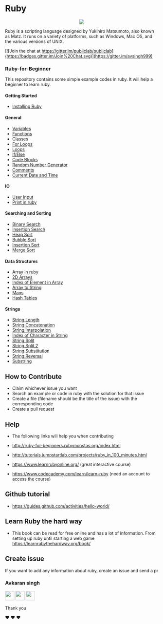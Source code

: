 # Ruby

<p align="center">
  <img src="http://www.gifmania.se/Animerade-GIF-Bilder-Objekt/Gif-Animationer-Smycken/Animerad-Gif-Adelstenar/Rubiner/Rubiner-88757.gif" />
</p>

Ruby is a scripting language designed by Yukihiro Matsumoto, also known as Matz. It runs on a variety of platforms, such as Windows, Mac OS, and the various versions of UNIX.

[![Join the chat at https://gitter.im/publiclab/publiclab](https://badges.gitter.im/Join%20Chat.svg)](https://gitter.im/avsingh999)
### Ruby-for-Beginner
This repository contains some simple example codes in ruby. It will help a beginner to learn ruby.

#### Getting Started
- [Installing Ruby](https://github.com/avsingh999/Ruby-for-Beginner/blob/master/how_to_install_ruby.md)

####  General
- [Variables](https://github.com/avsingh999/Ruby-for-Beginner/blob/master/Ruby_Variables.md)
- [Functions](https://github.com/avsingh999/Ruby-for-Beginner/blob/master/Functions-in-Ruby)
- [Classes](https://github.com/avsingh999/Ruby-for-Beginner/blob/master/classes_in_ruby.md)
- [For Loops](https://github.com/avsingh999/Ruby-for-Beginner/blob/master/For_loop_in_ruby.md)
- [Loops](https://github.com/avsingh999/Ruby-for-Beginner/blob/master/loops_in_ruby.md)
- [If/Else](https://github.com/avsingh999/Ruby-for-Beginner/blob/master/if_else_in_ruby.md)
- [Code Blocks](https://github.com/avsingh999/Ruby-for-Beginner/blob/master/Block_in_Ruby.md)
- [Random Number Generator](https://github.com/avsingh999/Ruby-for-Beginner/blob/master/random_number_generator_in_ruby.md)
- [Comments](https://github.com/avsingh999/Ruby-for-Beginner/blob/master/Comments_in_Ruby.md)
- [Current Date and Time](https://github.com/avsingh999/Ruby-for-Beginner/blob/master/Getting_current_date_and_time.md)

#### IO
- [User Input](https://github.com/avsingh999/Ruby-for-Beginner/blob/master/create_input_in_ruby.md)
- [Print in ruby](https://github.com/avsingh999/Ruby-for-Beginner/blob/master/How_to_print_in_ruby.md)

#### Searching and Sorting
- [Binary Search](https://github.com/avsingh999/Ruby-for-Beginner/blob/master/binary_search.rb)
- [Insertion Search](https://github.com/avsingh999/Ruby-for-Beginner/blob/master/insertion_search.rb)
- [Heap Sort](https://github.com/avsingh999/Ruby-for-Beginner/blob/master/heap_sort.rb)
- [Bubble Sort](https://github.com/avsingh999/Ruby-for-Beginner/blob/master/bubble_sort.rb)
- [Insertion Sort](https://github.com/avsingh999/Ruby-for-Beginner/blob/master/insertion_sort.rb)
- [Merge Sort](https://github.com/avsingh999/Ruby-for-Beginner/blob/master/merge_sort.rb)

#### Data Structures
- [Array in ruby](https://github.com/avsingh999/Ruby-for-Beginner/blob/master/Array_in_Ruby.md)
- [2D Arrays](https://github.com/avsingh999/Ruby-for-Beginner/blob/master/create_2d_array_in_ruby.md)
- <a href="https://github.com/avsingh999/Ruby-for-Beginner/blob/master/How to find index of element in array ruby.md">Index of Element in Array</a>
- [Array to String](https://github.com/avsingh999/Ruby-for-Beginner/blob/master/combining_an_array_into_one_string.md)
- [Maps](https://github.com/avsingh999/Ruby-for-Beginner/blob/master/how_to_use_map_in_ruby.md)
- [Hash Tables](https://github.com/avsingh999/Ruby-for-Beginner/blob/master/hash.md)

#### Strings
- [String Length](https://github.com/avsingh999/Ruby-for-Beginner/blob/master/Find_length_of_string_in_ruby.md)
- [String Concatenation](https://github.com/avsingh999/Ruby-for-Beginner/blob/master/String_Concatenation.md)
- [String Interpolation](https://github.com/avsingh999/Ruby-for-Beginner/blob/master/String_Interpolation_in_ruby.md)
- [Index of Character in String](https://github.com/avsingh999/Ruby-for-Beginner/blob/master/How_to_find_index_in_string_ruby.md)
- [String Split](https://github.com/avsingh999/Ruby-for-Beginner/blob/master/split_string_in_ruby.md)
- [String Split 2](https://github.com/avsingh999/Ruby-for-Beginner/blob/master/split_strings.md)
- [String Substitution](https://github.com/avsingh999/Ruby-for-Beginner/blob/master/sub_and_gsub_in_ruby.md)
- [String Reversal](https://github.com/avsingh999/Ruby-for-Beginner/blob/master/reverse_of_string_in_ruby.md)
- [Substring](https://github.com/avsingh999/Ruby-for-Beginner/blob/master/substring_in_ruby.md)

## How to Contribute

- Claim whichever issue you want
- Search an example or code in ruby with the solution for that issue
- Create a file (filename should be the title of the issue) with the corresponding code
- Create a pull request

## Help
- The following links will help you when contributing

- http://ruby-for-beginners.rubymonstas.org/index.html

- http://tutorials.jumpstartlab.com/projects/ruby_in_100_minutes.html

- https://www.learnrubyonline.org/ (great interactive course)

- https://www.codecademy.com/learn/learn-ruby (need an account to access the course)

## Github tutorial

- https://guides.github.com/activities/hello-world/

## Learn Ruby the hard way

- This book can be read for free online and has a lot of information. From setting up ruby until starting a web game
https://learnrubythehardway.org/book/

## Create issue
If you want to add any information about ruby, create an issue and send a pr

### Avkaran singh

[<img src="https://image.flaticon.com/icons/svg/34/34238.svg" width="30" padding="10">](https://twitter.com/avsingh07492100)
[<img src="https://upload.wikimedia.org/wikipedia/commons/9/91/Octicons-mark-github.svg" width="30" padding="10">](https://github.com/avsingh999)
[<img src="https://cdn3.iconfinder.com/data/icons/transparent-on-dark-grey/500/icon-04-512.png" width="30" padding="10">](https://www.instagram.com/avsingh999/)

Thank you

:heart: :heart: :heart:
